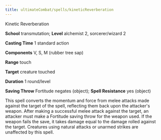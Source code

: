 ```yaml
---
title: ultimateCombat/spells/kineticReverberation
---
```

Kinetic Reverberation

**School** transmutation; **Level** alchemist 2, sorcerer/wizard 2

**Casting Time** 1 standard action

**Components** V, S, M (rubber tree sap)

**Range** touch

**Target** creature touched

**Duration** 1 round/level

**Saving Throw** Fortitude negates (object); **Spell Resistance** yes (object)

This spell converts the momentum and force from melee attacks made against the target of the spell, reflecting them back upon the attacker's weapon. After making a successful melee attack against the target, an attacker must make a Fortitude saving throw for the weapon used. If the weapon fails the save, it takes damage equal to the damage rolled against the target. Creatures using natural attacks or unarmed strikes are unaffected by this spell.

